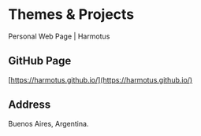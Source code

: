 # Themes & Projects

Personal Web Page | Harmotus

## GitHub Page

[https://harmotus.github.io/](https://harmotus.github.io/)

## Address

Buenos Aires, Argentina.
